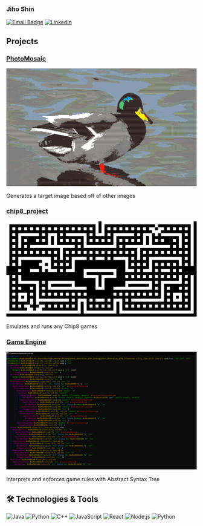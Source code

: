 ### Jiho Shin
[![Email Badge](https://img.shields.io/badge/Gmail-D14836?style=for-the-badge&logo=gmail&logoColor=white)](mailto:Jihosh@hotmail.com)
[![LinkedIn](https://img.shields.io/badge/-LinkedIn-blue?style=flat-square&logo=LinkedIn)](https://www.linkedin.com/in/yourprofile)

## Projects

### [PhotoMosaic](https://github.com/wlgh2626/PhotoMosaic)
![PhotoMosaic](https://github.com/wlgh2626/wlgh2626/raw/main/Duck.png)

Generates a target image based off of other images

### [chip8_project](https://github.com/kyirong6/chip8_project)
![chip8_project](https://github.com/wlgh2626/wlgh2626/raw/main/blinky.png)

Emulates and runs any Chip8 games

### [Game Engine](https://github.com/wlgh2626/game-engine)
![Game Engine](https://github.com/wlgh2626/wlgh2626/raw/main/text.png)

Interprets and enforces game rules with Abstract Syntax Tree

## 🛠️ Technologies & Tools
![Java](https://img.shields.io/badge/-JavaScript-black?style=flat-square&logo=javascript)
![Python](https://img.shields.io/badge/-Python-black?style=flat-square&logo=python)
![C++](https://img.shields.io/badge/-Python-black?style=flat-square&logo=python)
![JavaScript](https://img.shields.io/badge/-JavaScript-black?style=flat-square&logo=javascript)
![React](https://img.shields.io/badge/-React-black?style=flat-square&logo=react)
![Node.js](https://img.shields.io/badge/-Node.js-black?style=flat-square&logo=node.js)
![Python](https://img.shields.io/badge/-Python-black?style=flat-square&logo=python)
